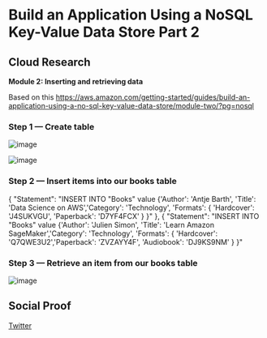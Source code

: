 

#  Build an Application Using a NoSQL Key-Value Data Store Part 2

## Cloud Research

**Module 2: Inserting and retrieving data**

Based on this https://aws.amazon.com/getting-started/guides/build-an-application-using-a-no-sql-key-value-data-store/module-two/?pg=nosql


### Step 1 — Create table

![image](https://user-images.githubusercontent.com/99172259/180813199-fc12f4b9-9514-4dee-a5c4-7156d2416cc6.png)



![image](https://user-images.githubusercontent.com/99172259/180813252-a38f3e20-ed6e-4858-ae8b-b5aa7464bf82.png)

### Step 2 —  Insert items into our books table

{
        "Statement": "INSERT INTO "Books" value {'Author': 'Antje Barth', 'Title': 'Data Science on AWS','Category': 'Technology', 'Formats': { 'Hardcover': 'J4SUKVGU', 'Paperback': 'D7YF4FCX' } }"
    },
    {
        "Statement": "INSERT INTO "Books" value {'Author': 'Julien Simon', 'Title': 'Learn Amazon SageMaker','Category': 'Technology', 'Formats': { 'Hardcover': 'Q7QWE3U2','Paperback': 'ZVZAYY4F', 'Audiobook': 'DJ9KS9NM' } }"

### Step 3 — Retrieve an item from our books table

![image](https://user-images.githubusercontent.com/99172259/180813573-bb90362a-af17-4599-b668-9f202f989039.png)

## Social Proof


[Twitter](https://twitter.com/JoeSeven08/status/1551587214869798917)
